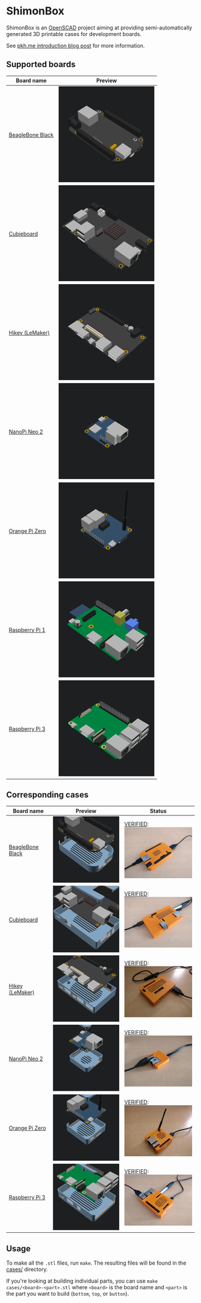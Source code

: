 ShimonBox
=========

ShimonBox is an [OpenSCAD][openscad] project aiming at providing
semi-automatically generated 3D printable cases for development boards.

See [pkh.me introduction blog post][blog-post] for more information.

[openscad]: http://www.openscad.org
[blog-post]: http://blog.pkh.me/p/24-making-development-board-cases-with-shimonbox.html


Supported boards
----------------

| Board name                                   | Preview                                          |
| -------------------------------------------- | ------------------------------------------------ |
| [BeagleBone Black](boards/bbb.scad)          | ![BeagleBone Black](boards/gif/bbb.gif)          |
| [Cubieboard](boards/cubieboard.scad)         | ![Cubieboard](boards/gif/cubieboard.gif)         |
| [Hikey (LeMaker)](boards/hikey.scad)         | ![Hikey](boards/gif/hikey.gif)                   |
| [NanoPi Neo 2](boards/nanopi_neo2.scad)      | ![NanoPi Neo 2](boards/gif/nanopi_neo2.gif)      |
| [Orange Pi Zero](boards/orangepi_zero.scad)  | ![Orange Pi Zero](boards/gif/orangepi_zero.gif)  |
| [Raspberry Pi 1](boards/rpi1.scad)           | ![Raspberry Pi 1](boards/gif/rpi1.gif)           |
| [Raspberry Pi 3](boards/rpi3.scad)           | ![Raspberry Pi 3](boards/gif/rpi3.gif)           |


Corresponding cases
-------------------

| Board name                                   | Preview                                          | Status                                                                                   |
| -------------------------------------------- | ------------------------------------------------ | ---------------------------------------------------------------------------------------- |
| [BeagleBone Black](cases/bbb.scad)           | ![BeagleBone Black](cases/gif/bbb.gif)           | [VERIFIED](pics/bbb.jpg):<br />![BeagleBone Black](pics/small/bbb.jpg)                   |
| [Cubieboard](cases/cubieboard.scad)          | ![Cubieboard](cases/gif/cubieboard.gif)          | [VERIFIED](pics/cubieboard.jpg):<br />![Cubieboard](pics/small/cubieboard.jpg)           |
| [Hikey (LeMaker)](cases/hikey.scad)          | ![Hikey](cases/gif/hikey.gif)                    | [VERIFIED](pics/hikey.jpg):<br />![Hikey](pics/small/hikey.jpg)                          |
| [NanoPi Neo 2](cases/nanopi_neo2.scad)       | ![NanoPi Neo 2](cases/gif/nanopi_neo2.gif)       | [VERIFIED](pics/nanopi_neo2.jpg):<br />![NanoPi Neo 2](pics/small/nanopi_neo2.jpg)       |
| [Orange Pi Zero](cases/orangepi_zero.scad)   | ![Orange Pi Zero](cases/gif/orangepi_zero.gif)   | [VERIFIED](pics/orangepi_zero.jpg):<br />![Orange Pi Zero](pics/small/orangepi_zero.jpg) |
| [Raspberry Pi 3](cases/rpi3.scad)            | ![Raspberry Pi 3](cases/gif/rpi3.gif)            | [VERIFIED](pics/rpi3.jpg):<br />![Raspberry Pi 3](pics/small/rpi3.jpg)                   |


Usage
-----

To make all the `.stl` files, run `make`. The resulting files will be found in
the [cases/](cases) directory.

If you're looking at building individual parts, you can use `make
cases/<board>-<part>.stl` where `<board>` is the board name and `<part>` is the
part you want to build (`bottom`, `top`, or `button`).
